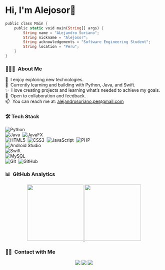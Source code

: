 # Hi, I'm Alejosor👾

```rust
public class Main {
    public static void main(String[] args) {
        String name = "ALejandro Soriano";
        String nickname = "Alejosor";
        String acknowledgements = "Software Engineering Student";
        String location = "Peru";
    }
}
```

### 👨🏻‍💻 &nbsp;About Me

🔭 &nbsp;I enjoy exploring new technologies.  \
🌱 &nbsp;Currently learning and building with Python, Java, and Swift. \
✨ &nbsp;I love creating projects and learning what’s needed to achieve my goals.\
💬 &nbsp;Open to collaboration and feedback. \
📫 &nbsp;You can reach me at: [alejandrosoriano.pe@gmail.com](mailto:alejandrosoriano.pe@gmail.com) 

### 🛠 Tech Stack
![Python](https://img.shields.io/badge/python-3670A0?style=for-the-badge&logo=python&logoColor=ffdd54)&nbsp;\
![Java](https://img.shields.io/badge/java-%23ED8B00.svg?style=for-the-badge&logo=openjdk&logoColor=white)&nbsp;
![JavaFX](https://img.shields.io/badge/javafx-%23FF0000.svg?style=for-the-badge&logo=javafx&logoColor=white)&nbsp;\
![HTML5](https://img.shields.io/badge/html5-%23E34F26.svg?style=for-the-badge&logo=html5&logoColor=white)&nbsp;
![CSS3](https://img.shields.io/badge/css3-%231572B6.svg?style=for-the-badge&logo=css3&logoColor=white)&nbsp;
![JavaScript](https://img.shields.io/badge/javascript-%23323330.svg?style=for-the-badge&logo=javascript&logoColor=%23F7DF1E)&nbsp;
![PHP](https://img.shields.io/badge/php-%23777BB4.svg?style=for-the-badge&logo=php&logoColor=white)&nbsp;\
![Android Studio](https://img.shields.io/badge/android%20studio-346ac1?style=for-the-badge&logo=android%20studio&logoColor=white)&nbsp;\
![Swift](https://img.shields.io/badge/swift-F54A2A?style=for-the-badge&logo=swift&logoColor=white)&nbsp;\
![MySQL](https://img.shields.io/badge/mysql-4479A1.svg?style=for-the-badge&logo=mysql&logoColor=white)&nbsp;\
![Git](https://img.shields.io/badge/git-%23F05033.svg?style=for-the-badge&logo=git&logoColor=white)&nbsp;
![GitHub](https://img.shields.io/badge/github-%23121011.svg?style=for-the-badge&logo=github&logoColor=white)&nbsp;


### 📊 &nbsp;GitHub Analytics

<p align="center">
<a href="https://github.com/alejosor/">
  <img height="180em" src="https://github-readme-stats-eight-theta.vercel.app/api?username=alejosor&show_icons=true&theme=vue-dark&include_all_commits=true&count_private=true" />
  <img height="180em" src="https://github-readme-stats-eight-theta.vercel.app/api/top-langs/?username=alejosor&layout=compact&exclude_lang=java+r&theme=vue-dark" />
</a>
</p>

### 🤝🏻 &nbsp;Contact with Me

<p align="center">
<a href="https://www.linkedin.com/in/alejandro-soriano-palomino/"><img src="https://img.shields.io/badge/-LinkedIn-0077B5?style=flat-square&logo=Linkedin&logoColor=white"/></a>
<a href="mailto:alejandrosoriano.pe@gmail.com"><img src="https://img.shields.io/badge/-Gmail-e00303?style=flat-square&logo=Gmail&logoColor=white"/></a>
<a href="https://x.com/_AlejoSoriano"><img src="https://img.shields.io/badge/X-%23000000.svg?style=flat-square&logo=X&logoColor=white)"/></a>